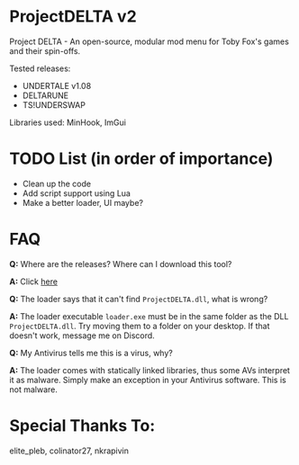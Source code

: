 # ProjectDELTA v2
Project DELTA - An open-source, modular mod menu for Toby Fox's games and their spin-offs.

Tested releases:
-  UNDERTALE v1.08
-  DELTARUNE
-  TS!UNDERSWAP

Libraries used: MinHook, ImGui

# TODO List (in order of importance)
- Clean up the code
- Add script support using Lua
- Make a better loader, UI maybe?

# FAQ
**Q:** Where are the releases? Where can I download this tool?

**A:** Click [here](https://github.com/Archie-osu/ProjectDELTA/releases/latest)

**Q:** The loader says that it can't find ``ProjectDELTA.dll``, what is wrong?

**A:** The loader executable ``loader.exe`` must be in the same folder as the DLL ``ProjectDELTA.dll``. Try moving them to a folder on your desktop. If that doesn't work, message me on Discord.

**Q:** My Antivirus tells me this is a virus, why?

**A:** The loader comes with statically linked libraries, thus some AVs interpret it as malware. Simply make an exception in your Antivirus software. This is not malware.

# Special Thanks To:
elite_pleb, colinator27, nkrapivin
